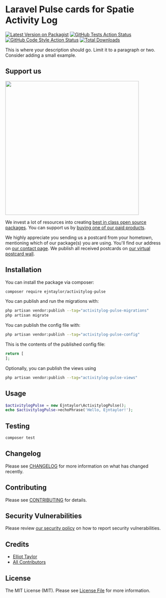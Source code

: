 # Laravel Pulse cards for Spatie Activity Log

[![Latest Version on Packagist](https://img.shields.io/packagist/v/ejntaylor/activitylog-pulse.svg?style=flat-square)](https://packagist.org/packages/ejntaylor/activitylog-pulse)
[![GitHub Tests Action Status](https://img.shields.io/github/actions/workflow/status/ejntaylor/activitylog-pulse/run-tests.yml?branch=main&label=tests&style=flat-square)](https://github.com/ejntaylor/activitylog-pulse/actions?query=workflow%3Arun-tests+branch%3Amain)
[![GitHub Code Style Action Status](https://img.shields.io/github/actions/workflow/status/ejntaylor/activitylog-pulse/fix-php-code-style-issues.yml?branch=main&label=code%20style&style=flat-square)](https://github.com/ejntaylor/activitylog-pulse/actions?query=workflow%3A"Fix+PHP+code+style+issues"+branch%3Amain)
[![Total Downloads](https://img.shields.io/packagist/dt/ejntaylor/activitylog-pulse.svg?style=flat-square)](https://packagist.org/packages/ejntaylor/activitylog-pulse)

This is where your description should go. Limit it to a paragraph or two. Consider adding a small example.

## Support us

[<img src="https://github-ads.s3.eu-central-1.amazonaws.com/activitylog-pulse.jpg?t=1" width="419px" />](https://spatie.be/github-ad-click/activitylog-pulse)

We invest a lot of resources into creating [best in class open source packages](https://spatie.be/open-source). You can support us by [buying one of our paid products](https://spatie.be/open-source/support-us).

We highly appreciate you sending us a postcard from your hometown, mentioning which of our package(s) you are using. You'll find our address on [our contact page](https://spatie.be/about-us). We publish all received postcards on [our virtual postcard wall](https://spatie.be/open-source/postcards).

## Installation

You can install the package via composer:

```bash
composer require ejntaylor/activitylog-pulse
```

You can publish and run the migrations with:

```bash
php artisan vendor:publish --tag="activitylog-pulse-migrations"
php artisan migrate
```

You can publish the config file with:

```bash
php artisan vendor:publish --tag="activitylog-pulse-config"
```

This is the contents of the published config file:

```php
return [
];
```

Optionally, you can publish the views using

```bash
php artisan vendor:publish --tag="activitylog-pulse-views"
```

## Usage

```php
$activitylogPulse = new Ejntaylor\ActivitylogPulse();
echo $activitylogPulse->echoPhrase('Hello, Ejntaylor!');
```

## Testing

```bash
composer test
```

## Changelog

Please see [CHANGELOG](CHANGELOG.md) for more information on what has changed recently.

## Contributing

Please see [CONTRIBUTING](CONTRIBUTING.md) for details.

## Security Vulnerabilities

Please review [our security policy](../../security/policy) on how to report security vulnerabilities.

## Credits

- [Elliot Taylor](https://github.com/ejntaylor)
- [All Contributors](../../contributors)

## License

The MIT License (MIT). Please see [License File](LICENSE.md) for more information.
